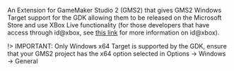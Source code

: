 An Extension for GameMaker Studio 2 (GMS2) that gives GMS2 Windows Target support for the GDK allowing them to be released on the Microsoft Store and use XBox Live functionality (for those developers that have access through id@xbox, see [this link](https://www.xbox.com/developers/id) for more information on id@xbox).

!> IMPORTANT: Only Windows x64 Target is supported by the GDK, ensure that your GMS2 project has the x64 option selected in Options → Windows → General